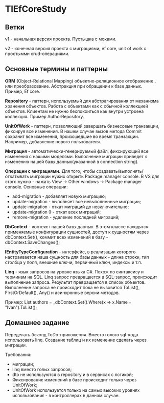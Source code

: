 # TlEfCoreStudy

## Ветки

v1 - начальная версия проекта. Пустышка с моками.

v2 - конечная версия проекта с миграциями, ef core, unit of work с простымми crud-операциями.

## Основные термины и паттерны

**ORM** (Object-Relational Mapping)  объектно-реляционное  отображение , или преобразование. Абстракция при обращении к базе данных. Пример, Ef core.

**Repository** - паттерн, используемый для абстрагирования от механизма хранения объектов. Работа с объектами как с обычной коллекцией объектов. Клиентам не нужно беспокоиться как внутри устроена коллекция. Пример AuthorRepository.

**UnitOfWork** - паттерн, позволяющий завершать бизнесовые транзакции, фиксируя все изменения. В нашем случае вызов метода Commit сохранит все изменения, произошедшие во время транзакции. Например, добавление нового пользователя.

**Миграция** - автоматически-генерируемый файл, фиксирующий все изменения с нашими моделями. Выполнение миграции приведет к изменению нашей базы данных(указанной в connection string).

**Операции с миграциями.** Для того, чтобы создавать/выполнять/откатывать миграции нужно открыть Package manager console. В VS для этого нужно - нажать View -> Other windows -> Package manager console.
Основные операции:

- add-migration <migration-name> - добавляет новую миграцию;
- update-migration - выполняет все невыполненные миграции;
- update-migration <migration-name> - откат миграций до <migration-name> невключительно;
- update-migration 0 - откат всех миграций;
- remove-migration - удаление последней миграций;

**DbContext** - контекст нашей базы данных. В этом классе находятся применяемые конфигурации сущностей, доступ к сущностям через dbContext.Set<Entity>(), коммит всех изменений в базу - dbContext.SaveChanges();

**IEntityTypeConfiguration<Entity>** - интерфейс, в реализации которого настраивается наша сущность для базы данных - длина строки, тип столбца у поля, внешние ключи, первичный ключ, индексы и т.п.

**Linq** - язык запросов на уровне языка C#. Похож по синтаксису и терминам на SQL.
Linq запрос превращается в SQL-запрос, происходит выполнение запроса. Результат превращается в список объектов. Выполнение запроса не происходит пока не вызовится ToList(), FirstOrDefault(), Any() и асинхронные версии методов.

Пример:
List<Author> authors = _dbContext.Set<Author>().Where(x => x.Name = "Ivan").ToList();

## Домашнее задание

Переделать бэкэнд ToDo-приложения. Вместо голого sql-кода использовать linq. Создание таблиц и их изменение сделать через миграции.

Требования:

- миграции;
- linq вместо голых запросов;
- dto не используются в repository и в сервисах с логикой;
- Фиксирование изменений в базе происходит только через UnitOfWork;
- UnitOfWork  используется только на самых высоких уровнях использования - в контроллерах в данном случае.